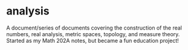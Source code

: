 # analysis

A document/series of documents covering the construction of the real numbers, real analysis, metric spaces, topology, and measure theory. Started as my Math 202A notes, but became a fun education project!
